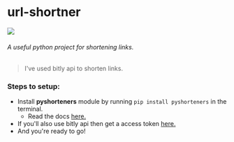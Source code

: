 # url-shortner
![](https://img.shields.io/github/languages/top/Prince2347X/url-shortner)
###### A useful python project for shortening links.

> I've used bitly api to shorten links. 
### Steps to setup:
   - Install **pyshorteners** module by running `pip install pyshorteners` in the terminal.
      - Read the docs [here.](https://bit.ly/shorteners-info)
   - If you'll also use bitly api then get a access token [here.](https://bitly.is/accesstoken) 
   - And you're ready to go!
